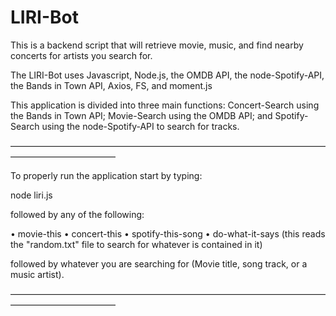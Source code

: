 # LIRI-Bot
This is a backend script that will retrieve movie, music, and find nearby concerts for artists you search for.

The LIRI-Bot uses Javascript, Node.js, the OMDB API, the node-Spotify-API, the Bands in Town API, Axios, FS, and moment.js

This application is divided into three main functions: Concert-Search using the Bands in Town API; Movie-Search using the OMDB API; and Spotify-Search using the node-Spotify-API to search for tracks.

————————————————————————————————————————————————

To properly run the application start by typing:

node liri.js 

followed by any of the following:

• movie-this
• concert-this
• spotify-this-song
• do-what-it-says (this reads the "random.txt" file to search for whatever is contained in it)

followed by whatever you are searching for (Movie title, song track, or a music artist).

————————————————————————————————————————————————
